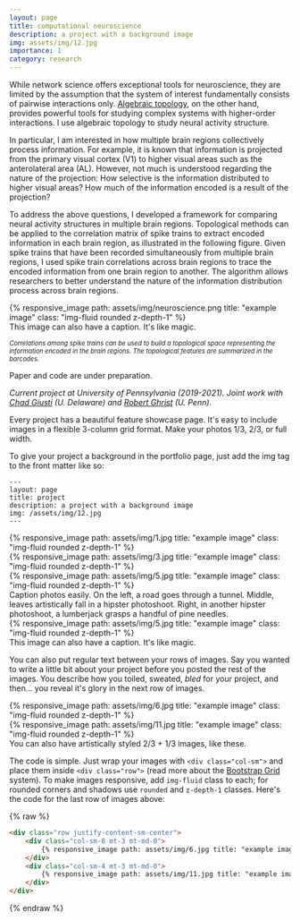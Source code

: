 ```yaml
---
layout: page
title: computational neuroscience
description: a project with a background image
img: assets/img/12.jpg
importance: 1
category: research
---
```



While network science offers exceptional tools for neuroscience, they are limited by the assumption that the system of interest fundamentally consists of pairwise interactions only. <a href="https://link.springer.com/article/10.1007/s10827-016-0608-6"> Algebraic topology</a>, on the other hand, provides powerful tools for studying complex systems with higher-order interactions. I use algebraic topology to study neural activity structure. 

In particular, I am interested in how multiple brain regions collectively process information. For example, it is known that information is projected from the primary visual cortex (V1) to higher visual areas such as the anterolateral area (AL). However, not much is understood regarding the nature of the projection: How selective is the information distributed to higher visual areas? How much of the information encoded is a result of the projection? 

To address the above questions, I developed a framework for comparing neural activity structures in multiple brain regions. Topological methods can be applied to the correlation matrix of spike trains to extract encoded information in each brain region, as illustrated in the following figure. Given spike trains that have been recorded simultaneously from multiple brain regions, I used spike train correlations across brain regions to trace the encoded information from one brain region to another. The algorithm allows researchers to better understand the nature of the information distribution process across brain regions. 

<div class="row">
    <div class="col-sm mt-3 mt-md-0">
        {% responsive_image path: assets/img/neuroscience.png title: "example image" class: "img-fluid rounded z-depth-1" %}
    </div>
</div>
<div class="caption">
    This image can also have a caption. It's like magic.
</div>


*<span style = "font-size:0.8em">Correlations among spike trains can be used to build a topological space representing the information encoded in the brain regions. The topological features are summarized in the barcodes. </span>* 

Paper and code are under preparation. 

*Current project at University of Pennsylvania (2019-2021). Joint work with <a href="http://www.chadgiusti.com/">Chad Giusti</a> (U. Delaware) and <a href="https://www.math.upenn.edu/~ghrist/">Robert Ghrist</a> (U. Penn).*





Every project has a beautiful feature showcase page.
It's easy to include images in a flexible 3-column grid format.
Make your photos 1/3, 2/3, or full width.

To give your project a background in the portfolio page, just add the img tag to the front matter like so:

    ---
    layout: page
    title: project
    description: a project with a background image
    img: /assets/img/12.jpg
    ---

<div class="row">
    <div class="col-sm mt-3 mt-md-0">
        {% responsive_image path: assets/img/1.jpg title: "example image" class: "img-fluid rounded z-depth-1" %}
    </div>
    <div class="col-sm mt-3 mt-md-0">
        {% responsive_image path: assets/img/3.jpg title: "example image" class: "img-fluid rounded z-depth-1" %}
    </div>
    <div class="col-sm mt-3 mt-md-0">
        {% responsive_image path: assets/img/5.jpg title: "example image" class: "img-fluid rounded z-depth-1" %}
    </div>
</div>
<div class="caption">
    Caption photos easily. On the left, a road goes through a tunnel. Middle, leaves artistically fall in a hipster photoshoot. Right, in another hipster photoshoot, a lumberjack grasps a handful of pine needles.
</div>
<div class="row">
    <div class="col-sm mt-3 mt-md-0">
        {% responsive_image path: assets/img/5.jpg title: "example image" class: "img-fluid rounded z-depth-1" %}
    </div>
</div>
<div class="caption">
    This image can also have a caption. It's like magic.
</div>

You can also put regular text between your rows of images.
Say you wanted to write a little bit about your project before you posted the rest of the images.
You describe how you toiled, sweated, *bled* for your project, and then... you reveal it's glory in the next row of images.


<div class="row justify-content-sm-center">
    <div class="col-sm-8 mt-3 mt-md-0">
        {% responsive_image path: assets/img/6.jpg title: "example image" class: "img-fluid rounded z-depth-1" %}
    </div>
    <div class="col-sm-4 mt-3 mt-md-0">
        {% responsive_image path: assets/img/11.jpg title: "example image" class: "img-fluid rounded z-depth-1" %}
    </div>
</div>
<div class="caption">
    You can also have artistically styled 2/3 + 1/3 images, like these.
</div>


The code is simple.
Just wrap your images with `<div class="col-sm">` and place them inside `<div class="row">` (read more about the <a href="https://getbootstrap.com/docs/4.4/layout/grid/">Bootstrap Grid</a> system).
To make images responsive, add `img-fluid` class to each; for rounded corners and shadows use `rounded` and `z-depth-1` classes.
Here's the code for the last row of images above:

{% raw %}
```html
<div class="row justify-content-sm-center">
    <div class="col-sm-8 mt-3 mt-md-0">
        {% responsive_image path: assets/img/6.jpg title: "example image" class: "img-fluid rounded z-depth-1" %}
    </div>
    <div class="col-sm-4 mt-3 mt-md-0">
        {% responsive_image path: assets/img/11.jpg title: "example image" class: "img-fluid rounded z-depth-1" %}
    </div>
</div>
```
{% endraw %}
